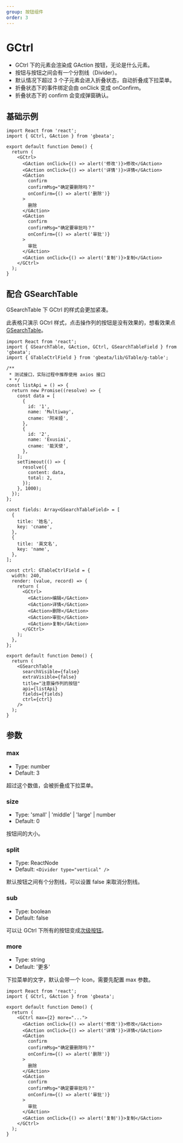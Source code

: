 ```yaml
---
group: 按钮组件
order: 3
---
```


# GCtrl

- GCtrl 下的元素会渲染成 GAction 按钮，无论是什么元素。
- 按钮与按钮之间会有一个分割线（Divider）。
- 默认情况下超过 3 个子元素会进入折叠状态，自动折叠成下拉菜单。
- 折叠状态下的事件绑定会由 onClick 变成 onConfirm。
- 折叠状态下的 confirm 会变成弹窗确认。

## 基础示例

```tsx
import React from 'react';
import { GCtrl, GAction } from 'gbeata';

export default function Demo() {
  return (
    <GCtrl>
      <GAction onClick={() => alert('修改')}>修改</GAction>
      <GAction onClick={() => alert('详情')}>详情</GAction>
      <GAction
        confirm
        confirmMsg="确定要删除吗？"
        onConfirm={() => alert('删除')}
      >
        删除
      </GAction>
      <GAction
        confirm
        confirmMsg="确定要审批吗？"
        onConfirm={() => alert('审批')}
      >
        审批
      </GAction>
      <GAction onClick={() => alert('复制')}>复制</GAction>
    </GCtrl>
  );
}
```

## 配合 GSearchTable

GSearchTable 下 GCtrl 的样式会更加紧凑。

此表格只演示 GCtrl 样式，点击操作列的按钮是没有效果的，想看效果点 [GSearchTable][gsearchtable]。

```tsx
import React from 'react';
import { GSearchTable, GAction, GCtrl, GSearchTableField } from 'gbeata';
import { GTableCtrlField } from 'gbeata/lib/GTable/g-table';

/**
 * 测试接口，实际过程中推荐使用 axios 接口
 * */
const listApi = () => {
  return new Promise((resolve) => {
    const data = [
      {
        id: '1',
        name: 'Multiway',
        cname: '阿米娅',
      },
      {
        id: '2',
        name: 'Exusiai',
        cname: '能天使',
      },
    ];
    setTimeout(() => {
      resolve({
        content: data,
        total: 2,
      });
    }, 1000);
  });
};

const fields: Array<GSearchTableField> = [
  {
    title: '姓名',
    key: 'cname',
  },
  {
    title: '英文名',
    key: 'name',
  },
];

const ctrl: GTableCtrlField = {
  width: 240,
  render: (value, record) => {
    return (
      <GCtrl>
        <GAction>编辑</GAction>
        <GAction>详情</GAction>
        <GAction>删除</GAction>
        <GAction>审批</GAction>
        <GAction>复制</GAction>
      </GCtrl>
    );
  },
};

export default function Demo() {
  return (
    <GSearchTable
      searchVisible={false}
      extraVisible={false}
      title="注意操作列的按钮"
      api={listApi}
      fields={fields}
      ctrl={ctrl}
    />
  );
}
```

## 参数

### max

- Type: number
- Default: 3

超过这个数值，会被折叠成下拉菜单。

### size

- Type: 'small' | 'middle' | 'large' | number
- Default: 0

按钮间的大小。

### split

- Type: ReactNode
- Default: `<Divider type="vertical" />`

默认按钮之间有个分割线，可以设置 false 来取消分割线。

### sub

- Type: boolean
- Default: false

可以让 GCtrl 下所有的按钮变成[次级按钮](./g-button#次级字体)。

### more

- Type: string
- Default: '更多'

下拉菜单的文字，默认会带一个 Icon，需要先配置 max 参数。

```tsx
import React from 'react';
import { GCtrl, GAction } from 'gbeata';

export default function Demo() {
  return (
    <GCtrl max={2} more="...">
      <GAction onClick={() => alert('修改')}>修改</GAction>
      <GAction onClick={() => alert('详情')}>详情</GAction>
      <GAction
        confirm
        confirmMsg="确定要删除吗？"
        onConfirm={() => alert('删除')}
      >
        删除
      </GAction>
      <GAction
        confirm
        confirmMsg="确定要审批吗？"
        onConfirm={() => alert('审批')}
      >
        审批
      </GAction>
      <GAction onClick={() => alert('复制')}>复制</GAction>
    </GCtrl>
  );
}
```

[gsearchtable]: ../g-search-table
